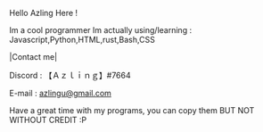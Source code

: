 Hello Azling Here ! 

Im a cool programmer 
Im actually using/learning : Javascript,Python,HTML,rust,Bash,CSS

|Contact me|

Discord : 【Ａｚｌｉｎｇ】#7664

E-mail : azlingu@gmail.com

Have a great time with my programs, you can copy them BUT NOT WITHOUT CREDIT :P
